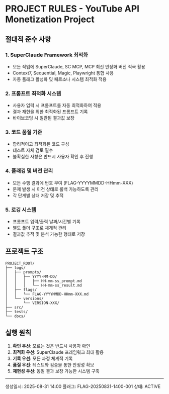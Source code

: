 # PROJECT RULES - YouTube API Monetization Project

## 절대적 준수 사항

### 1. SuperClaude Framework 최적화
- 모든 작업에 SuperClaude, SC MCP, MCP 최신 안정화 버전 적극 활용
- Context7, Sequential, Magic, Playwright 통합 사용
- 자동 플래그 활성화 및 페르소나 시스템 최적화 적용

### 2. 프롬프트 최적화 시스템
- 사용자 입력 시 프롬프트를 자동 최적화하여 적용
- 결과 재현을 위한 최적화된 프롬프트 기록
- 바이브코딩 시 일관된 결과값 보장

### 3. 코드 품질 기준
- 합리적이고 최적화된 코드 구성
- 테스트 자체 검토 필수
- 불확실한 사항은 반드시 사용자 확인 후 진행

### 4. 플래깅 및 버전 관리
- 모든 수행 결과에 번호 부여 (FLAG-YYYYMMDD-HHmm-XXX)
- 문제 발생 시 이전 상태로 롤백 가능하도록 관리
- 각 단계별 상태 저장 및 추적

### 5. 로깅 시스템
- 프롬프트 입력/출력 날짜/시간별 기록
- 별도 폴더 구조로 체계적 관리
- 결과값 추적 및 분석 가능한 형태로 저장

## 프로젝트 구조

```
PROJECT_ROOT/
├── logs/
│   ├── prompts/
│   │   ├── YYYY-MM-DD/
│   │   │   ├── HH-mm-ss_prompt.md
│   │   │   └── HH-mm-ss_result.md
│   ├── flags/
│   │   └── FLAG-YYYYMMDD-HHmm-XXX.md
│   └── versions/
│       └── VERSION-XXX/
├── src/
├── tests/
└── docs/
```

## 실행 원칙

1. **확인 우선**: 모르는 것은 반드시 사용자 확인
2. **최적화 우선**: SuperClaude 프레임워크 최대 활용
3. **기록 우선**: 모든 과정 체계적 기록
4. **품질 우선**: 테스트와 검증을 통한 안정성 확보
5. **재현성 우선**: 동일 결과 보장 가능한 시스템 구축

---
생성일시: 2025-08-31 14:00
플래그: FLAG-20250831-1400-001
상태: ACTIVE